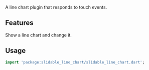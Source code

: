 A line chart plugin that responds to touch events.

## Features

Show a line chart and change it.

## Usage
```dart
import 'package:slidable_line_chart/slidable_line_chart.dart';
```
